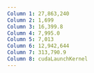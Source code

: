 ```yaml
---
Column 1: 27,863,240
Column 2: 1,699
Column 3: 16,399.8
Column 4: 7,995.0
Column 5: 7,013
Column 6: 12,942,644
Column 7: 313,790.9
Column 8: cudaLaunchKernel
---
```

